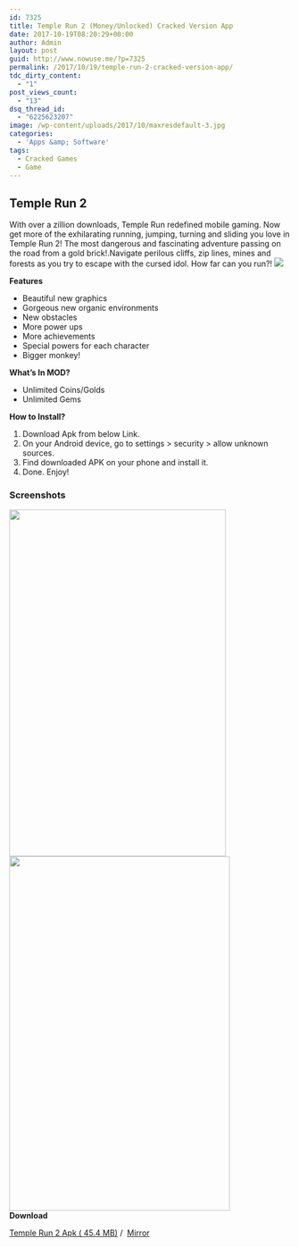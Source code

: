 ```yaml
---
id: 7325
title: Temple Run 2 (Money/Unlocked) Cracked Version App
date: 2017-10-19T08:20:29+00:00
author: Admin
layout: post
guid: http://www.nowuse.me/?p=7325
permalink: /2017/10/19/temple-run-2-cracked-version-app/
tdc_dirty_content:
  - "1"
post_views_count:
  - "13"
dsq_thread_id:
  - "6225623207"
image: /wp-content/uploads/2017/10/maxresdefault-3.jpg
categories:
  - 'Apps &amp; Software'
tags:
  - Cracked Games
  - Game
---
```

<h2><strong><span class="hilite">Temple</span> <span class="hilite">Run</span> <span class="hilite">2</span></strong></h2>
With over a zillion downloads, Temple Run redefined mobile gaming. Now get more of the exhilarating running, jumping, turning and sliding you love in Temple Run 2! The most dangerous and fascinating adventure passing on the road from a gold brick!.Navigate perilous cliffs, zip lines, mines and forests as you try to escape with the cursed idol. How far can you <span class="hilite">run</span>?!

<img class="aligncenter" src="https://i1.wp.com/onhax.me/wp-content/uploads/2017/06/Temple-Run-2-Logo-1.png?resize=204%2C204&amp;ssl=1" />

<strong>Features</strong>
<ul>
 	<li>Beautiful new graphics</li>
 	<li>Gorgeous new organic environments</li>
 	<li>New obstacles</li>
 	<li>More power ups</li>
 	<li>More achievements</li>
 	<li>Special powers for each character</li>
 	<li>Bigger monkey!</li>
</ul>
<strong>What’s In MOD?</strong>
<ul>
 	<li>Unlimited Coins/Golds</li>
 	<li>Unlimited Gems</li>
</ul>
<strong>How to Install?</strong>
<ol>
 	<li>Download Apk from below Link.</li>
 	<li>On your Android device, go to settings &gt; security &gt; allow unknown sources.</li>
 	<li>Find downloaded APK on your phone and install it.</li>
 	<li>Done. Enjoy!</li>
</ol>
<h3>Screenshots</h3>
<div id="gallery-152603-2-slideshow" class="slideshow-window jetpack-slideshow slideshow-black" data-trans="fade" data-autostart="1" data-gallery="[{&quot;src&quot;:&quot;https:\/\/i1.wp.com\/onhax.me\/wp-content\/uploads\/2017\/06\/Temple-Run-2-Logo-1.png?fit=204%2C204\u0026ssl=1&quot;,&quot;id&quot;:&quot;152605&quot;,&quot;title&quot;:&quot;Temple-Run-2-Logo (1)&quot;,&quot;alt&quot;:&quot;&quot;,&quot;caption&quot;:&quot;&quot;,&quot;itemprop&quot;:&quot;image&quot;},{&quot;src&quot;:&quot;https:\/\/i0.wp.com\/onhax.me\/wp-content\/uploads\/2017\/06\/Screenshot_2017-06-05-17-38-23-873_com.imangi.templerun2.png?fit=1080%2C1920\u0026ssl=1&quot;,&quot;id&quot;:&quot;152634&quot;,&quot;title&quot;:&quot;Screenshot_2017-06-05-17-38-23-873_com.imangi.templerun2&quot;,&quot;alt&quot;:&quot;&quot;,&quot;caption&quot;:&quot;&quot;,&quot;itemprop&quot;:&quot;image&quot;},{&quot;src&quot;:&quot;https:\/\/i1.wp.com\/onhax.me\/wp-content\/uploads\/2017\/06\/Temple-Run-2.png?fit=562%2C900\u0026ssl=1&quot;,&quot;id&quot;:&quot;152604&quot;,&quot;title&quot;:&quot;Temple-Run-2&quot;,&quot;alt&quot;:&quot;&quot;,&quot;caption&quot;:&quot;&quot;,&quot;itemprop&quot;:&quot;image&quot;},{&quot;src&quot;:&quot;https:\/\/i2.wp.com\/onhax.me\/wp-content\/uploads\/2017\/06\/Temple-Run-24.png?fit=562%2C900\u0026ssl=1&quot;,&quot;id&quot;:&quot;152606&quot;,&quot;title&quot;:&quot;Temple-Run-24&quot;,&quot;alt&quot;:&quot;&quot;,&quot;caption&quot;:&quot;&quot;,&quot;itemprop&quot;:&quot;image&quot;},{&quot;src&quot;:&quot;https:\/\/i1.wp.com\/onhax.me\/wp-content\/uploads\/2017\/06\/Temple-Run-26.png?fit=562%2C900\u0026ssl=1&quot;,&quot;id&quot;:&quot;152607&quot;,&quot;title&quot;:&quot;Temple-Run-26&quot;,&quot;alt&quot;:&quot;&quot;,&quot;caption&quot;:&quot;&quot;,&quot;itemprop&quot;:&quot;image&quot;},{&quot;src&quot;:&quot;https:\/\/i0.wp.com\/onhax.me\/wp-content\/uploads\/2017\/06\/Screenshot_2017-06-05-17-44-06-212_com.imangi.templerun2.png?fit=1080%2C1920\u0026ssl=1&quot;,&quot;id&quot;:&quot;152635&quot;,&quot;title&quot;:&quot;Screenshot_2017-06-05-17-44-06-212_com.imangi.templerun2&quot;,&quot;alt&quot;:&quot;&quot;,&quot;caption&quot;:&quot;&quot;,&quot;itemprop&quot;:&quot;image&quot;},{&quot;src&quot;:&quot;https:\/\/i0.wp.com\/onhax.me\/wp-content\/uploads\/2017\/06\/Screenshot_2017-06-05-17-44-35-626_com.android.settings.png?fit=1080%2C1920\u0026ssl=1&quot;,&quot;id&quot;:&quot;152638&quot;,&quot;title&quot;:&quot;Screenshot_2017-06-05-17-44-35-626_com.android.settings&quot;,&quot;alt&quot;:&quot;&quot;,&quot;caption&quot;:&quot;&quot;,&quot;itemprop&quot;:&quot;image&quot;}]">
<div class="slideshow-slide"><img class="aligncenter" title="Temple-Run-2" src="https://i1.wp.com/onhax.me/wp-content/uploads/2017/06/Temple-Run-2.png?fit=562%2C900&amp;ssl=1" alt="" width="388" height="621" align="middle" /><span class="slideshow-line-height-hack"> </span>
<div class="slideshow-slide-caption"></div>
</div>
<div class="slideshow-slide"><img class="aligncenter" title="Temple-Run-24" src="https://i2.wp.com/onhax.me/wp-content/uploads/2017/06/Temple-Run-24.png?fit=562%2C900&amp;ssl=1" alt="" width="395" height="635" align="middle" /><span class="slideshow-line-height-hack"> </span>
<div class="slideshow-slide-caption"></div>
</div>
<div class="slideshow-controls"></div>
</div>
<strong>Download</strong>

<a href="https://uploadocean.com/g5kkwpt7voei">Temple Run 2 Apk ( 45.4 MB)</a> /  <a href="https://uplod.ws/iw12gzopno5n">Mirror</a>